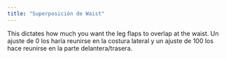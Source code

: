 ```yaml
---
title: "Superposición de Waist"
---
```


This dictates how much you want the leg flaps to overlap at the waist. Un ajuste de 0 los haría reunirse en la costura lateral y un ajuste de 100 los hace reunirse en la parte delantera/trasera.




